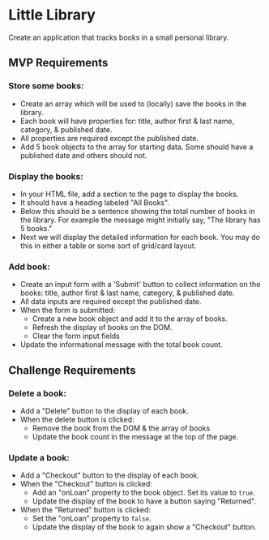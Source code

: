 # Little Library
Create an application that tracks books in a small personal library. 

## MVP Requirements

### Store some books:
- Create an array which will be used to (locally) save the books in the library. 
- Each book will have properties for: title, author first & last name, category, & published date. 
- All properties are required except the published date.
- Add 5 book objects to the array for starting data. Some should have a published date and others should not.

### Display the books:
- In your HTML file, add a section to the page to display the books.
- It should have a heading labeled "All Books".
- Below this should be a sentence showing the total number of books in the library. For example the message might initially say, "The library has 5 books." 
- Next we will display the detailed information for each book. You may do this in either a table or some sort of grid/card layout. 


### Add book:
- Create an input form with a 'Submit' button to collect information on the books: title, author first & last name, category, & published date. 
- All data inputs are required except the published date. 
- When the form is submitted: 
    - Create a new book object and add it to the array of books.  
    - Refresh the display of books on the DOM.  
    - Clear the form input fields
- Update the informational message with the total book count.

## Challenge Requirements 

### Delete a book:
- Add a "Delete" button to the display of each book. 
- When the delete button is clicked:
    - Remove the book from the DOM & the array of books
    - Update the book count in the message at the top of the page. 


### Update a book:
- Add a "Checkout" button to the display of each book.
- When the "Checkout" button is clicked:
    - Add an "onLoan" property to the book object. Set its value to `true`.
    - Update the display of the book to have a button saying "Returned". 
- When the "Returned" button is clicked:
    - Set the "onLoan" property to `false`.
    - Update the display of the book to again show a "Checkout" button.
